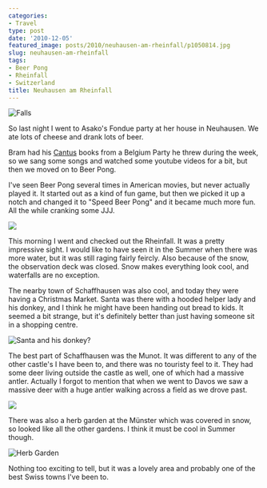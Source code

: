 ```yaml
---
categories:
- Travel
type: post
date: '2010-12-05'
featured_image: posts/2010/neuhausen-am-rheinfall/p1050814.jpg
slug: neuhausen-am-rheinfall
tags:
- Beer Pong
- Rheinfall
- Switzerland
title: Neuhausen am Rheinfall
---
```


![Falls](p1050814.jpg)

So last night I went to Asako's Fondue party at her house in Neuhausen. We ate lots of cheese and drank lots of beer.

Bram had his [Cantus](http://lists.ee.ethz.ch/p/02-Cantus.pdf) books from a Belgium Party he threw during the week, so we sang some songs and watched some youtube videos for a bit, but then we moved on to Beer Pong.

I've seen Beer Pong several times in American movies, but never actually played it. It started out as a kind of fun game, but then we picked it up a notch and changed it to "Speed Beer Pong" and it became much more fun. All the while cranking some JJJ.

![](IMG_6954_corr.jpg)

This morning I went and checked out the Rheinfall. It was a pretty impressive sight. I would like to have seen it in the Summer when there was more water, but it was still raging fairly feircly. Also because of the snow, the observation deck was closed. Snow makes everything look cool, and waterfalls are no exception.

The nearby town of Schaffhausen was also cool, and today they were having a Christmas Market. Santa was there with a hooded helper lady and his donkey, and I think he might have been handing out bread to kids. It seemed a bit strange, but it's definitely better than just having someone sit in a shopping centre.

![Santa and his donkey?](p1050845-resized.jpg)

The best part of Schaffhausen was the Munot. It was different to any of the other castle's I have been to, and there was no touristy feel to it. They had some deer living outside the castle as well, one of which had a massive antler. Actually I forgot to mention that when we went to Davos we saw a massive deer with a huge antler walking across a field as we drove past.

![](P1050848.jpg)

There was also a herb garden at the Münster which was covered in snow, so looked like all the other gardens. I think it must be cool in Summer though.

![Herb Garden](p1050872-resized.jpg)

Nothing too exciting to tell, but it was a lovely area and probably one of the best Swiss towns I've been to.